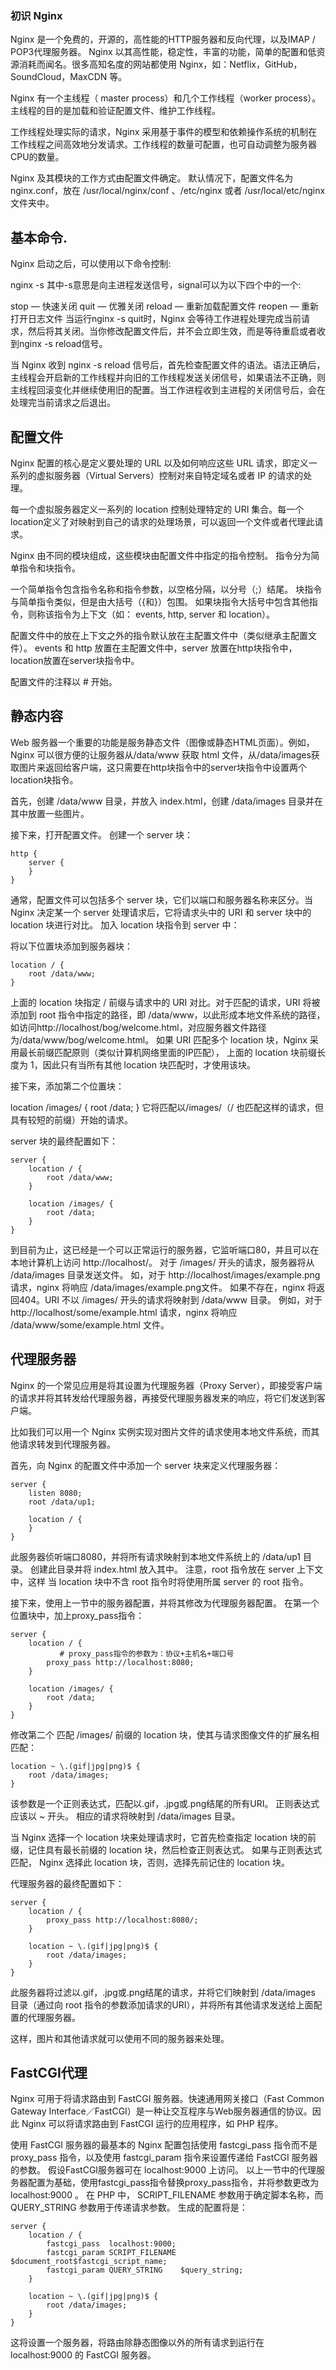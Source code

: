 ### 初识 Nginx
Nginx 是一个免费的，开源的，高性能的HTTP服务器和反向代理，以及IMAP / POP3代理服务器。 Nginx 以其高性能，稳定性，丰富的功能，简单的配置和低资源消耗而闻名。很多高知名度的网站都使用 Nginx，如：Netflix，GitHub，SoundCloud，MaxCDN 等。


Nginx 有一个主线程（ master process）和几个工作线程（worker process）。主线程的目的是加载和验证配置文件、维护工作线程。

工作线程处理实际的请求，Nginx 采用基于事件的模型和依赖操作系统的机制在工作线程之间高效地分发请求。工作线程的数量可配置，也可自动调整为服务器CPU的数量。

Nginx 及其模块的工作方式由配置文件确定。 默认情况下，配置文件名为 nginx.conf，放在 /usr/local/nginx/conf 、/etc/nginx 或者 /usr/local/etc/nginx 文件夹中。

## 基本命令.

Nginx 启动之后，可以使用以下命令控制:

nginx -s <signal>
其中-s意思是向主进程发送信号，signal可以为以下四个中的一个:

stop — 快速关闭
quit — 优雅关闭
reload — 重新加载配置文件
reopen — 重新打开日志文件
当运行nginx -s quit时，Nginx 会等待工作进程处理完成当前请求，然后将其关闭。当你修改配置文件后，并不会立即生效，而是等待重启或者收到nginx -s reload信号。

当 Nginx 收到 nginx -s reload 信号后，首先检查配置文件的语法。语法正确后，主线程会开启新的工作线程并向旧的工作线程发送关闭信号，如果语法不正确，则主线程回滚变化并继续使用旧的配置。当工作进程收到主进程的关闭信号后，会在处理完当前请求之后退出。

## 配置文件

Nginx 配置的核心是定义要处理的 URL 以及如何响应这些 URL 请求，即定义一系列的虚拟服务器（Virtual Servers）控制对来自特定域名或者 IP 的请求的处理。

每一个虚拟服务器定义一系列的 location 控制处理特定的 URI 集合。每一个location定义了对映射到自己的请求的处理场景，可以返回一个文件或者代理此请求。

Nginx 由不同的模块组成，这些模块由配置文件中指定的指令控制。 指令分为简单指令和块指令。

一个简单指令包含指令名称和指令参数，以空格分隔，以分号（;）结尾。 块指令与简单指令类似，但是由大括号（{和}）包围。 如果块指令大括号中包含其他指令，则称该指令为上下文（如： events, http, server 和 location）。

配置文件中的放在上下文之外的指令默认放在主配置文件中（类似继承主配置文件）。 events 和 http 放置在主配置文件中，server 放置在http块指令中，location放置在server块指令中。

配置文件的注释以 # 开始。

## 静态内容

Web 服务器一个重要的功能是服务静态文件（图像或静态HTML页面）。例如，Nginx 可以很方便的让服务器从/data/www 获取 html 文件，从/data/images获取图片来返回给客户端，这只需要在http块指令中的server块指令中设置两个location块指令。

首先，创建 /data/www 目录，并放入 index.html，创建 /data/images 目录并在其中放置一些图片。

接下来，打开配置文件。 创建一个 server 块：
```
http {
    server {
    }
}
```
通常，配置文件可以包括多个 server 块，它们以端口和服务器名称来区分。当 Nginx 决定某一个 server 处理请求后，它将请求头中的 URI 和 server 块中的 location 块进行对比。
加入 location 块指令到 server 中：

将以下位置块添加到服务器块：
```
location / {
    root /data/www;
}
```
上面的 location 块指定 / 前缀与请求中的 URI 对比。对于匹配的请求，URI 将被添加到 root 指令中指定的路径，即 /data/www，以此形成本地文件系统的路径，如访问http://localhost/bog/welcome.html，对应服务器文件路径为/data/www/bog/welcome.html。 如果 URI 匹配多个 location 块，Nginx 采用最长前缀匹配原则（类似计算机网络里面的IP匹配）， 上面的 location 块前缀长度为 1，因此只有当所有其他 location 块匹配时，才使用该块。

接下来，添加第二个位置块：

location /images/ {
    root /data;
}
它将匹配以/images/（/ 也匹配这样的请求，但具有较短的前缀）开始的请求。

server 块的最终配置如下：
```
server {
    location / {
        root /data/www;
    }

    location /images/ {
        root /data;
    }
}
```
到目前为止，这已经是一个可以正常运行的服务器，它监听端口80，并且可以在本地计算机上访问 http://localhost/。 对于 /images/ 开头的请求，服务器将从 /data/images 目录发送文件。 如，对于 http://localhost/images/example.png 请求，nginx 将响应 /data/images/example.png文件。 如果不存在，nginx 将返回404。URI 不以 /images/ 开头的请求将映射到 /data/www 目录。 例如，对于 http://localhost/some/example.html 请求，nginx 将响应 /data/www/some/example.html 文件。

## 代理服务器

Nginx 的一个常见应用是将其设置为代理服务器（Proxy Server），即接受客户端的请求并将其转发给代理服务器，再接受代理服务器发来的响应，将它们发送到客户端。

比如我们可以用一个 Nginx 实例实现对图片文件的请求使用本地文件系统，而其他请求转发到代理服务器。

首先，向 Nginx 的配置文件中添加一个 server 块来定义代理服务器：
```
server {
    listen 8080;
    root /data/up1;

    location / {
    }
}
```
此服务器侦听端口8080，并将所有请求映射到本地文件系统上的 /data/up1 目录。 创建此目录并将 index.html 放入其中。 注意，root 指令放在 server 上下文中，这样 当 location 块中不含 root 指令时将使用所属 server 的 root 指令。

接下来，使用上一节中的服务器配置，并将其修改为代理服务器配置。 在第一个位置块中，加上proxy_pass指令：
```
server {
    location / {
           # proxy_pass指令的参数为：协议+主机名+端口号
        proxy_pass http://localhost:8080;
    }

    location /images/ {
        root /data;
    }
}
```
修改第二个 匹配 /images/ 前缀的 location 块，使其与请求图像文件的扩展名相匹配：
```
location ~ \.(gif|jpg|png)$ {
    root /data/images;
}
```
该参数是一个正则表达式，匹配以.gif，.jpg或.png结尾的所有URI。 正则表达式应该以 ~ 开头。 相应的请求将映射到 /data/images 目录。

当 Nginx 选择一个 location 块来处理请求时，它首先检查指定 location 块的前缀，记住具有最长前缀的 location 块，然后检查正则表达式。 如果与正则表达式匹配， Nginx 选择此 location 块，否则，选择先前记住的 location 块。

代理服务器的最终配置如下：
```
server {
    location / {
        proxy_pass http://localhost:8080/;
    }

    location ~ \.(gif|jpg|png)$ {
        root /data/images;
    }
}
```
此服务器将过滤以.gif，.jpg或.png结尾的请求，并将它们映射到 /data/images 目录（通过向 root 指令的参数添加请求的URI），并将所有其他请求发送给上面配置的代理服务器。

这样，图片和其他请求就可以使用不同的服务器来处理。

## FastCGI代理

Nginx 可用于将请求路由到 FastCGI 服务器。快速通用网关接口（Fast Common Gateway Interface／FastCGI）是一种让交互程序与Web服务器通信的协议。因此 Nginx 可以将请求路由到 FastCGI 运行的应用程序，如 PHP 程序。

使用 FastCGI 服务器的最基本的 Nginx 配置包括使用 fastcgi_pass 指令而不是 proxy_pass 指令，以及使用 fastcgi_param 指令来设置传递给 FastCGI 服务器的参数。 假设FastCGI服务器可在 localhost:9000 上访问。 以上一节中的代理服务器配置为基础，使用fastcgi_pass指令替换proxy_pass指令，并将参数更改为 localhost:9000 。 在 PHP 中， SCRIPT_FILENAME 参数用于确定脚本名称，而 QUERY_STRING 参数用于传递请求参数。 生成的配置将是：
```
server {
    location / {
        fastcgi_pass  localhost:9000;
        fastcgi_param SCRIPT_FILENAME $document_root$fastcgi_script_name;
        fastcgi_param QUERY_STRING    $query_string;
    }

    location ~ \.(gif|jpg|png)$ {
        root /data/images;
    }
}
```
这将设置一个服务器，将路由除静态图像以外的所有请求到运行在 localhost:9000 的 FastCGI 服务器。